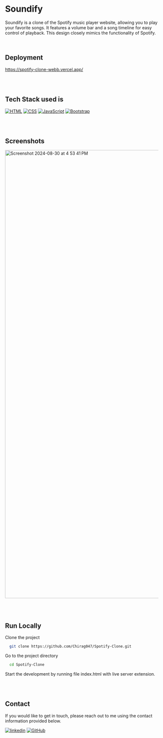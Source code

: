 # Soundify

Soundify is a clone of the Spotify music player website, allowing you to play your favorite songs. It features a volume bar and a song timeline for easy control of playback. This design closely mimics the functionality of Spotify.

<br>

## Deployment

https://spotify-clone-webb.vercel.app/

<br><br>

## Tech Stack used is

[![HTML](https://img.shields.io/badge/HTML-E34F26?style=for-the-badge&logo=html5&logoColor=white)](https://developer.mozilla.org/en-US/docs/Web/HTML)
[![CSS](https://img.shields.io/badge/CSS-1572B6?style=for-the-badge&logo=css3&logoColor=white)](https://developer.mozilla.org/en-US/docs/Web/CSS)
[![JavaScript](https://img.shields.io/badge/JavaScript-F7DF1E?style=for-the-badge&logo=javascript&logoColor=black)](https://developer.mozilla.org/en-US/docs/Web/JavaScript)
[![Bootstrap](https://img.shields.io/badge/Bootstrap-563D7C?style=for-the-badge&logo=bootstrap&logoColor=white)](https://getbootstrap.com/)

<br><br>

## Screenshots

<img width="1470" alt="Screenshot 2024-08-30 at 4 53 41 PM" src="https://github.com/user-attachments/assets/3c382450-b3c3-4872-9853-a230cf809897">


<br><br>

## Run Locally
Clone the project

```bash
  git clone https://github.com/Chirag047/Spotify-Clone.git
```
Go to the project directory

```bash
  cd Spotify-Clone
```
Start the development by running file index.html with live server extension.

<br><br>
## Contact

If you would like to get in touch, please reach out to me using the contact information provided below.

[![linkedin](https://img.shields.io/badge/Srinu-0077B5?style=for-the-badge&logo=linkedin&logoColor=white)](https://www.linkedin.com/in/srinu-yeripilli-779591225/)
[![GitHub](https://img.shields.io/badge/Srinu1976-252525?style=for-the-badge&logo=Github&logoColor=white)](https://github.com/Srinu1976)
